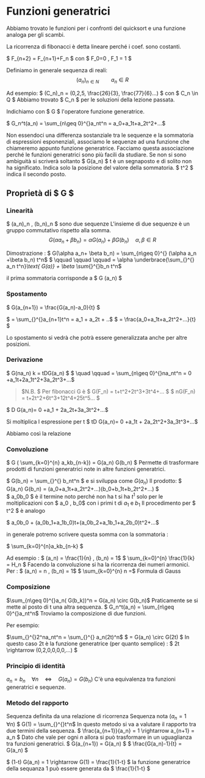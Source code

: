 # Funzioni generatrici

Abbiamo trovato le funzioni per i confronti del quicksort e una funzione analoga per gli scambi.

La ricorrenza di fibonacci è detta lineare perché i coef. sono costanti.

$ F_{n+2} = F_{n+1}+F_n $ con $ F_0=0 , F_1 = 1 $

Definiamo in generale sequenza di reali:
$$ (a_n)_{n \in N} \qquad a_n \in R $$    

Ad esempio:
$ (C_n)_n = (0,2,5, \frac{26}{3}, \frac{77}{6}...) $ con $ C_n \in Q $
Abbiamo trovato $ C_n $ per le soluzioni della lezione passata.

Indichiamo con $ G $ l'operatore funzione generatrice.

$ G_n^t(a_n) =  \sum_{n\geq 0}^{}a_nt^n = a_0+a_1t+a_2t^2+...$

Non essendoci una differenza sostanziale tra le sequenze e la sommatoria di espressioni esponenziali, associamo le sequenze ad una funzione che chiameremo appunto funzione generatrice.
Facciamo questa associazione perché le funzioni generatrici sono più facili da studiare.
Se non si sono ambiguità si scriverà soltanto $ G(a_n) $
t è un segnaposto e di solito non ha significato. Indica solo la posizione del
valore della sommatoria. $ t^2 $ indica il secondo posto.

## Proprietà di $ G $

### Linearità
  $ (a_n)_n , (b_n)_n $ sono due sequenze
  L'insieme di due sequenze è un gruppo commutativo rispetto alla somma.
  $$ G(\alpha a_n+ \beta b_n) = \alpha G  (a_n) + \beta G (b_n) \quad  \alpha, \beta  \in R$$

  Dimostrazione :
  $ G(\alpha a_n+ \beta b_n) =  \sum_{n\geq 0}^{} (\alpha a_n +\beta b_n) t^n$
  $ \qquad \qquad \qquad =  \alpha \underbrace{\sum_{}^{} a_n t^n}_\text{ G(a)} + \beta  \sum_{}^{}b_n t^n$  

  il prima sommatoria corrisponde a $ G (a_n) $

### Spostamento
  $ G(a_{n+1}) =  \frac{G(a_n)-a_0}{t} $

  $ =  \sum_{}^{}a_{n+1}t^n = a_1 + a_2t + ..$
  $ =  \frac{a_0+a_1t+a_2t^2+...}{t} $  

  Lo spostamento si vedrà che potrà essere generalizzata anche per altre posizioni.

### Derivazione
  $ G(na_n)      k = tDG(a_n) $
  $ \quad \qquad =  \sum_{n\geq 0}^{}na_nt^n = 0 +a_1t+2a_1t^2+3a_2t^3+...$

  > $N.B. $ Per fibonacci G è
    $ G(F_n) = t+t^2+2t^3+3t^4+... $
    $ nG(F_n) = t+2t^2+6t^3+12t^4+25t^5... $

  $ D  G(a_n)= 0 +a_1 + 2a_2t+3a_3t^2+...$

  Si moltiplica l espressione per t
  $ tD  G(a_n)= 0 +a_1t + 2a_2t^2+3a_3t^3+...$

  Abbiamo così la relazione

### Convoluzione
  $ G ( \sum_{k=0}^{n} a_kb_{n-k}) =  G(a_n) G(b_n) $
  Permette di trasformare prodotti di funzioni generatrici note in altre funzioni generatrici.

  $ G(b_n) =  \sum_{}^{} b_nt^n $ e si sviluppa come  $G(a_n)$
  Il prodotto:
  $  G(a_n) G(b_n) = (a_0+a_1t+a_2t^2+...)(b_0+b_1t+b_2t^2+...) $     
  $ a_0b_0 $ è il termine noto perché non ha t
  si ha $t^1$ solo per le moltiplicazioni con $ a_0 , b_0$ con i primi t di $a_1$ e $b_1$
  Il procedimento per $ t^2 $ è analogo

  $ a_0b_0 +  (a_0b_1+a_1b_0)t+(a_0b_2+a_1b_1+a_2b_0)t^2+...$

  in generale potremo scrivere questa somma con la sommatoria :

  $  \sum_{k=0}^{n}a_kb_{n-k} $  

  Ad esempio :
  $  (a_n) =  \frac{1}{n} ,  (b_n) = 1$
  $  \sum_{k=0}^{n} \frac{1}{k} = H_n $
  Facendo la convoluzione si ha la ricorrenza dei numeri armonici.
  Per :
  $  (a_n) =  n ,  (b_n) = 1$
  $  \sum_{k=0}^{n} n =$  Formula di Gauss

### Composizione
  $\sum_{n\geq 0}^{}a_n( G(b_k))^n =  G(a_n) \circ  G(b_n)$
  Praticamente se si mette al posto di t una altra sequenza.
  $ G_n^t(a_n) =  \sum_{n\geq 0}^{}a_nt^n$
  Troviamo la composizione di due funzioni.

  Per esempio:

  $\sum_{}^{}2^na_nt^n =  \sum_{}^{} a_n(2t)^n$
  $ =  G(a_n) \circ G(2t)  $
  In questo caso 2t è la funzione generatrice (per quanto semplice) :
  $ 2t \rightarrow (0,2,0,0,0,0,...) $   

### Principio di identità
  $a_n = b_n \quad \forall n \quad \iff \quad G(a_n)= G(b_n)$
  C'è una equivalenza tra funzioni generatrici e sequenze.

### Metodo del rapporto
  Sequenza definita da una relazione di ricorrenza
  Sequenza nota $(a_n = 1 \quad \forall n)$
  $  G(1) =   \sum_{}^{}t^n$
  In questo metodo si va a valutare il rapporto tra due termini
  della sequenza.
  $  \frac{a_{n+1}}{a_n} = 1 \rightarrow a_{n+1} = a_n $
  Dato che vale per ogni $n$ allora si può trasformare in un uguaglianza tra
  funzioni generatrici.
  $  G(a_{n+1}) = G(a_n) $
  $  \frac{G(a_n)-1}{t} =  G(a_n) $

  $ (1-t) G(a_n) = 1 \rightarrow  G(1) =  \frac{1}{1-t} $
  la funzione generatrice della sequanza 1 può essere generata da $ \frac{1}{1-t} $
